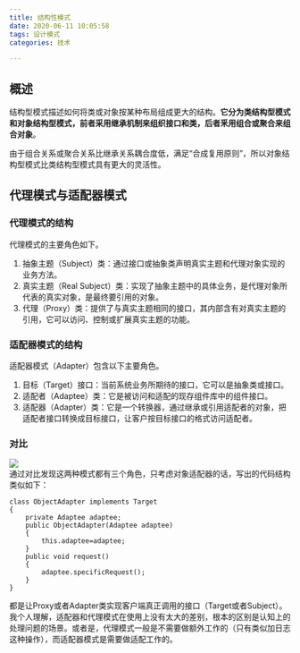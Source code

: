 ```yaml
---
title: 结构性模式  
date: 2020-06-11 10:05:58  
tags: 设计模式  
categories: 技术

---
```

## 概述
结构型模式描述如何将类或对象按某种布局组成更大的结构。**它分为类结构型模式和对象结构型模式，前者采用继承机制来组织接口和类，后者釆用组合或聚合来组合对象**。

由于组合关系或聚合关系比继承关系耦合度低，满足“合成复用原则”，所以对象结构型模式比类结构型模式具有更大的灵活性。

## 代理模式与适配器模式
### 代理模式的结构
代理模式的主要角色如下。

1. 抽象主题（Subject）类：通过接口或抽象类声明真实主题和代理对象实现的业务方法。
2. 真实主题（Real Subject）类：实现了抽象主题中的具体业务，是代理对象所代表的真实对象，是最终要引用的对象。
3. 代理（Proxy）类：提供了与真实主题相同的接口，其内部含有对真实主题的引用，它可以访问、控制或扩展真实主题的功能。

### 适配器模式的结构
适配器模式（Adapter）包含以下主要角色。

1. 目标（Target）接口：当前系统业务所期待的接口，它可以是抽象类或接口。
2. 适配者（Adaptee）类：它是被访问和适配的现存组件库中的组件接口。
3. 适配器（Adapter）类：它是一个转换器，通过继承或引用适配者的对象，把适配者接口转换成目标接口，让客户按目标接口的格式访问适配者。

### 对比
![](https://s1.ax1x.com/2020/06/11/tH74iD.png)  
通过对比发现这两种模式都有三个角色，只考虑对象适配器的话，写出的代码结构类似如下：  

	class ObjectAdapter implements Target
	{
	    private Adaptee adaptee;
	    public ObjectAdapter(Adaptee adaptee)
	    {
	        this.adaptee=adaptee;
	    }
	    public void request()
	    {
	        adaptee.specificRequest();
	    }
	}

都是让Proxy或者Adapter类实现客户端真正调用的接口（Target或者Subject）。我个人理解，适配器和代理模式在使用上没有太大的差别，根本的区别是认知上的处理问题的场景。或者是，代理模式一般是不需要做额外工作的（只有类似加日志这种操作），而适配器模式是需要做适配工作的。